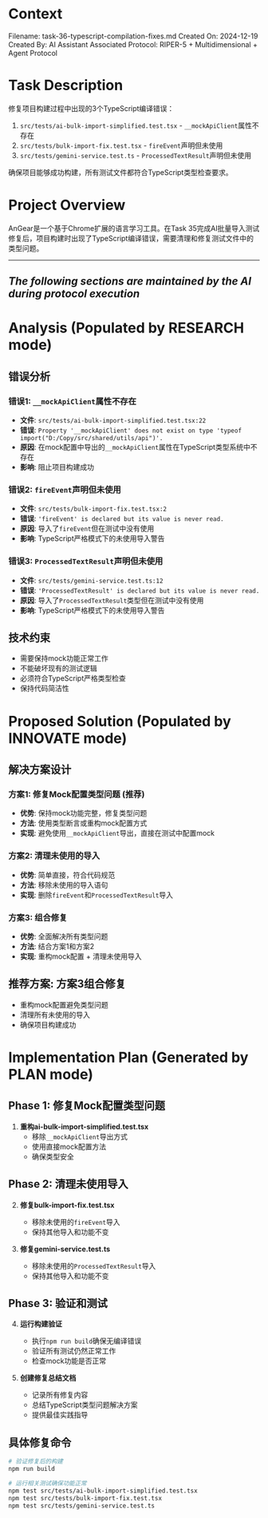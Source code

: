 # Context
Filename: task-36-typescript-compilation-fixes.md
Created On: 2024-12-19
Created By: AI Assistant
Associated Protocol: RIPER-5 + Multidimensional + Agent Protocol

# Task Description
修复项目构建过程中出现的3个TypeScript编译错误：
1. `src/tests/ai-bulk-import-simplified.test.tsx` - `__mockApiClient`属性不存在
2. `src/tests/bulk-import-fix.test.tsx` - `fireEvent`声明但未使用
3. `src/tests/gemini-service.test.ts` - `ProcessedTextResult`声明但未使用

确保项目能够成功构建，所有测试文件都符合TypeScript类型检查要求。

# Project Overview
AnGear是一个基于Chrome扩展的语言学习工具。在Task 35完成AI批量导入测试修复后，项目构建时出现了TypeScript编译错误，需要清理和修复测试文件中的类型问题。

---
*The following sections are maintained by the AI during protocol execution*
---

# Analysis (Populated by RESEARCH mode)

## 错误分析

### 错误1: `__mockApiClient`属性不存在
- **文件**: `src/tests/ai-bulk-import-simplified.test.tsx:22`
- **错误**: `Property '__mockApiClient' does not exist on type 'typeof import("D:/Copy/src/shared/utils/api")'.`
- **原因**: 在mock配置中导出的`__mockApiClient`属性在TypeScript类型系统中不存在
- **影响**: 阻止项目构建成功

### 错误2: `fireEvent`声明但未使用
- **文件**: `src/tests/bulk-import-fix.test.tsx:2`
- **错误**: `'fireEvent' is declared but its value is never read.`
- **原因**: 导入了`fireEvent`但在测试中没有使用
- **影响**: TypeScript严格模式下的未使用导入警告

### 错误3: `ProcessedTextResult`声明但未使用
- **文件**: `src/tests/gemini-service.test.ts:12`
- **错误**: `'ProcessedTextResult' is declared but its value is never read.`
- **原因**: 导入了`ProcessedTextResult`类型但在测试中没有使用
- **影响**: TypeScript严格模式下的未使用导入警告

## 技术约束
- 需要保持mock功能正常工作
- 不能破坏现有的测试逻辑
- 必须符合TypeScript严格类型检查
- 保持代码简洁性

# Proposed Solution (Populated by INNOVATE mode)

## 解决方案设计

### 方案1: 修复Mock配置类型问题 (推荐)
- **优势**: 保持mock功能完整，修复类型问题
- **方法**: 使用类型断言或重构mock配置方式
- **实现**: 避免使用`__mockApiClient`导出，直接在测试中配置mock

### 方案2: 清理未使用的导入
- **优势**: 简单直接，符合代码规范
- **方法**: 移除未使用的导入语句
- **实现**: 删除`fireEvent`和`ProcessedTextResult`导入

### 方案3: 组合修复
- **优势**: 全面解决所有类型问题
- **方法**: 结合方案1和方案2
- **实现**: 重构mock配置 + 清理未使用导入

## 推荐方案: 方案3组合修复
- 重构mock配置避免类型问题
- 清理所有未使用的导入
- 确保项目构建成功

# Implementation Plan (Generated by PLAN mode)

## Phase 1: 修复Mock配置类型问题
1. **重构ai-bulk-import-simplified.test.tsx**
   - 移除`__mockApiClient`导出方式
   - 使用直接mock配置方法
   - 确保类型安全

## Phase 2: 清理未使用导入
2. **修复bulk-import-fix.test.tsx**
   - 移除未使用的`fireEvent`导入
   - 保持其他导入和功能不变

3. **修复gemini-service.test.ts**
   - 移除未使用的`ProcessedTextResult`导入
   - 保持其他导入和功能不变

## Phase 3: 验证和测试
4. **运行构建验证**
   - 执行`npm run build`确保无编译错误
   - 验证所有测试仍然正常工作
   - 检查mock功能是否正常

5. **创建修复总结文档**
   - 记录所有修复内容
   - 总结TypeScript类型问题解决方案
   - 提供最佳实践指导

## 具体修复命令
```bash
# 验证修复后的构建
npm run build

# 运行相关测试确保功能正常
npm test src/tests/ai-bulk-import-simplified.test.tsx
npm test src/tests/bulk-import-fix.test.tsx  
npm test src/tests/gemini-service.test.ts
``` 